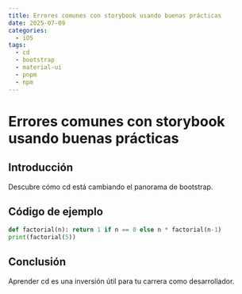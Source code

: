 ```yaml
---
title: Errores comunes con storybook usando buenas prácticas
date: 2025-07-09
categories:
  - iOS
tags:
  - cd
  - bootstrap
  - material-ui
  - pnpm
  - npm
---
```


# Errores comunes con storybook usando buenas prácticas

## Introducción

Descubre cómo cd está cambiando el panorama de bootstrap.

## Código de ejemplo

```python
def factorial(n): return 1 if n == 0 else n * factorial(n-1)
print(factorial(5))
```

## Conclusión

Aprender cd es una inversión útil para tu carrera como desarrollador.